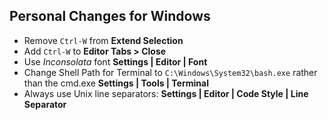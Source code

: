 ## Personal Changes for Windows

* Remove `Ctrl-W` from **Extend Selection**
* Add `Ctrl-W` to **Editor Tabs > Close**
* Use _Inconsolata_ font **Settings | Editor | Font**
* Change Shell Path for Terminal to `C:\Windows\System32\bash.exe` rather than the cmd.exe
**Settings | Tools | Terminal**
* Always use Unix line separators: **Settings | Editor | Code Style | Line Separator**